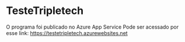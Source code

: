 # TesteTripletech

O programa foi publicado no Azure App Service
Pode ser acessado por esse link: https://testetripletech.azurewebsites.net
